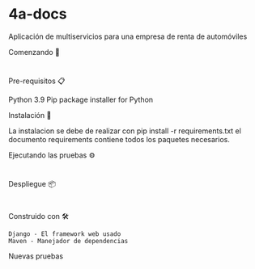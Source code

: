 # 4a-docs

Aplicación de multiservicios para una empresa de renta de automóviles

Comenzando 🚀

#

#

Pre-requisitos 📋

Python 3.9
Pip package installer for Python

Instalación 🔧

La instalacion se debe de realizar con
pip install -r requirements.txt
el documento requirements contiene todos los paquetes necesarios.

Ejecutando las pruebas ⚙️

#

#

#

#

Despliegue 📦

#

#

Construido con 🛠️

    Django - El framework web usado
    Maven - Manejador de dependencias

Nuevas pruebas
